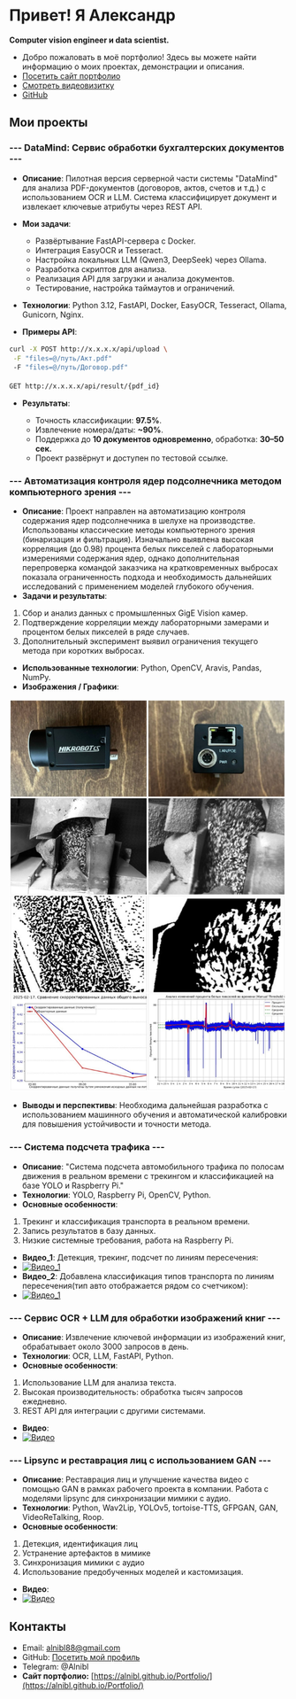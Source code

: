 # Привет! Я Александр

**Computer vision engineer и data scientist.**

* Добро пожаловать в моё портфолио! Здесь вы можете найти информацию о моих проектах, демонстрации и описания.
* [Посетить сайт портфолио](https://alnibl.github.io/Portfolio/)
* [Смотреть видеовизитку](https://youtube.com/shorts/EuhiwnNi8RY)
* [GitHub](https://github.com/alnibl)

## Мои проекты

### --- DataMind: Сервис обработки бухгалтерских документов ---

* **Описание**: Пилотная версия серверной части системы "DataMind" для анализа PDF-документов (договоров, актов, счетов и т.д.) с использованием OCR и LLM. Система классифицирует документ и извлекает ключевые атрибуты через REST API.

* **Мои задачи**:

  * Развёртывание FastAPI-сервера с Docker.
  * Интеграция EasyOCR и Tesseract.
  * Настройка локальных LLM (Qwen3, DeepSeek) через Ollama.
  * Разработка скриптов для анализа.
  * Реализация API для загрузки и анализа документов.
  * Тестирование, настройка таймаутов и ограничений.

* **Технологии**: Python 3.12, FastAPI, Docker, EasyOCR, Tesseract, Ollama, Gunicorn, Nginx.

* **Примеры API**:

```bash
curl -X POST http://x.x.x.x/api/upload \
 -F "files=@/путь/Акт.pdf"
 -F "files=@/путь/Договор.pdf"

GET http://x.x.x.x/api/result/{pdf_id}
```

* **Результаты**:

  * Точность классификации: **97.5%**.
  * Извлечение номера/даты: **\~90%**.
  * Поддержка до **10 документов одновременно**, обработка: **30–50 сек.**
  * Проект развёрнут и доступен по тестовой ссылке.



### --- Автоматизация контроля ядер подсолнечника методом компьютерного зрения ---

* **Описание**: Проект направлен на автоматизацию контроля содержания ядер подсолнечника в шелухе на производстве.
  Использованы классические методы компьютерного зрения (бинаризация и фильтрация). Изначально выявлена высокая корреляция (до 0.98) процента белых пикселей с лабораторными измерениями содержания ядер, однако дополнительная перепроверка командой заказчика на кратковременных выбросах показала ограниченность подхода и необходимость дальнейших исследований с применением моделей глубокого обучения.
* **Задачи и результаты**:

1. Сбор и анализ данных с промышленных GigE Vision камер.
2. Подтверждение корреляции между лабораторными замерами и процентом белых пикселей в ряде случаев.
3. Дополнительный эксперимент выявил ограничения текущего метода при коротких выбросах.

* **Использованные технологии**: Python, OpenCV, Aravis, Pandas, NumPy.
* **Изображения / Графики**:

<p align="left">
  <img src="img_1.jpg" width="500">
</p>

* **Выводы и перспективы**: Необходима дальнейшая разработка с использованием машинного обучения и автоматической калибровки для повышения устойчивости и точности метода.

### --- Система подсчета трафика ---

* **Описание**: "Система подсчета автомобильного трафика по полосам движения в реальном времени с трекингом и классификацией на базе YOLO и Raspberry Pi."
* **Технологии**: YOLO, Raspberry Pi, OpenCV, Python.
* **Основные особенности**:

1. Трекинг и классификация транспорта в реальном времени.
2. Запись результатов в базу данных.
3. Низкие системные требования, работа на Raspberry Pi.

* **Видео\_1**: Детекция, трекинг, подсчет по линиям пересечения:
* [![Видео\_1](https://img.youtube.com/vi/ihf8mkgydJA/0.jpg)](https://youtu.be/ihf8mkgydJA)
* **Видео\_2**: Добавлена классификация типов транспорта по линиям пересечения(тип авто отображается рядом со счетчиком):
* [![Видео\_1](https://img.youtube.com/vi/_UefbwsBRs0/0.jpg)](https://youtu.be/_UefbwsBRs0)

### --- Сервис OCR + LLM для обработки изображений книг ---

* **Описание**: Извлечение ключевой информации из изображений книг, обрабатывает около 3000 запросов в день.
* **Технологии**: OCR, LLM, FastAPI, Python.
* **Основные особенности**:

1. Использование LLM для анализа текста.
2. Высокая производительность: обработка тысяч запросов ежедневно.
3. REST API для интеграции с другими системами.

* **Видео**:
* [![Видео](https://img.youtube.com/vi/1zbjwgsuA-Y/0.jpg)](https://youtu.be/1zbjwgsuA-Y)

### --- Lipsync и реставрация лиц с использованием GAN ---

* **Описание**: Реставрация лиц и улучшение качества видео с помощью GAN в рамках рабочего проекта в компании. Работа с моделями lipsync для синхронизации мимики с аудио.
* **Технологии**: Python, Wav2Lip, YOLOv5, tortoise-TTS, GFPGAN, GAN, VideoReTalking, Roop.
* **Основные особенности**:

1. Детекция, идентификация лиц
2. Устранение артефактов в мимике
3. Синхронизация мимики с аудио
4. Использование предобученных моделей и кастомизация.

* **Видео**:
* [![Видео](https://img.youtube.com/vi/CmFFlm8BUKo/0.jpg)](https://youtu.be/CmFFlm8BUKo)

## Контакты

* Email: [alnibl88@gmail.com](mailto:alnibl88@gmail.com)
* GitHub: [Посетить мой профиль](https://github.com/alnibl)
* Telegram: @Alnibl
* **Сайт портфолио:** [https://alnibl.github.io/Portfolio/](https://alnibl.github.io/Portfolio/)
